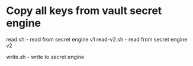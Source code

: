 # Copy all keys from vault secret engine

read.sh - read from secret engine v1
read-v2.sh - read from secret engine v2

write.sh - write to secret engine
